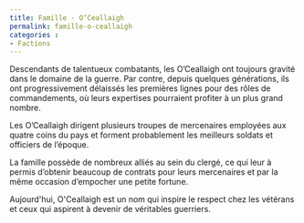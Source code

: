 ```yaml
---
title: Famille - O’Ceallaigh
permalink: famille-o-ceallaigh
categories :
- Factions
---
```


Descendants de talentueux combatants, les O’Ceallaigh ont toujours gravité dans le domaine de la guerre. Par contre, depuis quelques générations, ils ont progressivement délaissés les premières lignes pour des rôles de commandements, où leurs expertises pourraient profiter à un plus grand nombre.

Les O’Ceallaigh dirigent plusieurs troupes de mercenaires employées aux quatre coins du pays et forment probablement les meilleurs soldats et officiers de l’époque.

La famille possède de nombreux alliés au sein du clergé, ce qui leur à permis d’obtenir beaucoup de contrats pour leurs mercenaires et par la même occasion d’empocher une petite fortune.

Aujourd'hui, O'Ceallaigh est un nom qui inspire le respect chez les vétérans et ceux qui aspirent à devenir de véritables guerriers.
